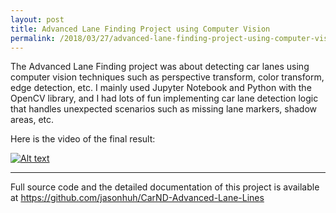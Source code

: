 ```yaml
---
layout: post
title: Advanced Lane Finding Project using Computer Vision
permalink: /2018/03/27/advanced-lane-finding-project-using-computer-vision
---
```


The Advanced Lane Finding project was about detecting car lanes using computer vision techniques such as perspective transform, color transform, edge detection, etc. I mainly used Jupyter Notebook and Python with the OpenCV library, and I had lots of fun implementing car lane detection logic that handles unexpected scenarios such as missing lane markers, shadow areas, etc.

Here is the video of the final result:

[![Alt text](https://img.youtube.com/vi/c71xPQXt2cg/0.jpg)](https://www.youtube.com/watch?v=c71xPQXt2cg)

* * *

Full source code and the detailed documentation of this project is available at <a href="https://github.com/jasonhuh/CarND-Advanced-Lane-Lines" rel="noopener" target="_blank">https://github.com/jasonhuh/CarND-Advanced-Lane-Lines</a>

